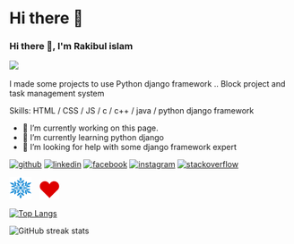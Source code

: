 # Hi there 👋
### Hi there 👋, I'm Rakibul islam
![](https://lh3.googleusercontent.com/a/ACg8ocKD-mFZovNEG52rc7i5JlG2Cqp7TeNw-i6OSccbsHQD-RLrK6M=s192-c-rg-br100)

I made some projects to use Python django framework .. Block project and task management system

Skills:  HTML / CSS / JS  / c / c++ / java / python django framework 

- 🔭 I’m currently working on this page. 
- 🌱 I’m currently learning python django 
- 🤔 I’m looking for help with some django framework expert 


[<img src='https://cdn.jsdelivr.net/npm/simple-icons@3.0.1/icons/github.svg' alt='github' height='40'>](https://github.com/rakibul-431)  [<img src='https://cdn.jsdelivr.net/npm/simple-icons@3.0.1/icons/linkedin.svg' alt='linkedin' height='40'>](https://www.linkedin.com/in/rakibul-/)  [<img src='https://cdn.jsdelivr.net/npm/simple-icons@3.0.1/icons/facebook.svg' alt='facebook' height='40'>](https://www.facebook.com/rakibul431)  [<img src='https://cdn.jsdelivr.net/npm/simple-icons@3.0.1/icons/instagram.svg' alt='instagram' height='40'>](https://www.instagram.com/rakibul_431/)  [<img src='https://cdn.jsdelivr.net/npm/simple-icons@3.0.1/icons/stackoverflow.svg' alt='stackoverflow' height='40'>](https://stackoverflow.com/users/rakibul-islam)  

<a href='https://archiveprogram.github.com/'><img src='https://raw.githubusercontent.com/acervenky/animated-github-badges/master/assets/acbadge.gif' width='40' height='40'></a> <a href='https://docs.github.com/en/github/supporting-the-open-source-community-with-github-sponsors'><img src='https://raw.githubusercontent.com/acervenky/animated-github-badges/master/assets/sponsorbadge.gif' width='35' height='35'></a> 

[![Top Langs](https://github-readme-stats.vercel.app/api/top-langs/?username=rakibul-431)](https://github.com/anuraghazra/github-readme-stats)

![GitHub streak stats](https://streak-stats.demolab.com/?user=rakibul-431)  


